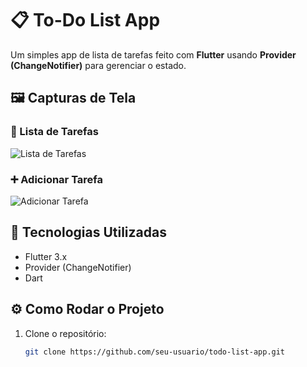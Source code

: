 # 📋 To-Do List App

Um simples app de lista de tarefas feito com **Flutter** usando **Provider (ChangeNotifier)** para gerenciar o estado.

## 🖼 Capturas de Tela

### 📜 Lista de Tarefas
![Lista de Tarefas](assets/images/todo_list.png)

### ➕ Adicionar Tarefa
![Adicionar Tarefa](assets/images/add_task.png)

## 🚀 Tecnologias Utilizadas
- Flutter 3.x
- Provider (ChangeNotifier)
- Dart

## ⚙ Como Rodar o Projeto

1. Clone o repositório:
   ```sh
   git clone https://github.com/seu-usuario/todo-list-app.git
